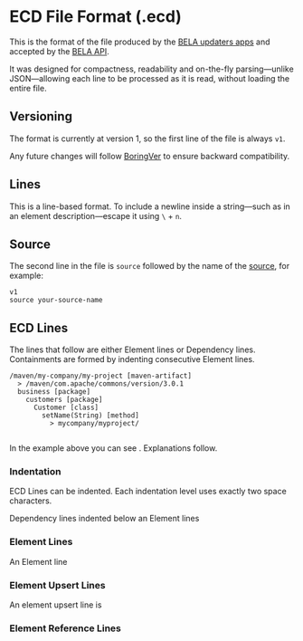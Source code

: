# ECD File Format (.ecd)

This is the format of the file produced by the [BELA updaters apps](/CodeSynchronization.md#2-run-the-bela-updater-docker-app-for-your-language) and accepted by the [BELA API](/API.md).

It was designed for compactness, readability and on-the-fly parsing—unlike JSON—allowing each line to be processed as it is read, without loading the entire file.

## Versioning

The format is currently at version 1, so the first line of the file is always `v1`.

Any future changes will follow [BoringVer](https://medium.com/@klauswuestefeld/boringver-ad84d272a380) to ensure backward compatibility.

## Lines

This is a line-based format. To include a newline inside a string—such as in an element description—escape it using `\` + `n`.

## Source

The second line in the file is `source` followed by the name of the [source](/Concepts.md#sources), for example:

```
v1
source your-source-name 
```

## ECD Lines

The lines that follow are either Element lines or Dependency lines. Containments are formed by indenting consecutive Element lines.

```
/maven/my-company/my-project [maven-artifact]
  > /maven/com.apache/commons/version/3.0.1
  business [package]
    customers [package]
      Customer [class]
        setName(String) [method]
          > mycompany/myproject/
      
```
In the example above you can see . Explanations follow.

### Indentation

ECD Lines can be indented. Each indentation level uses exactly two space characters.

Dependency lines indented below an Element lines 


### Element Lines

An Element line 

### Element Upsert Lines

An element upsert line is 

### Element Reference Lines





